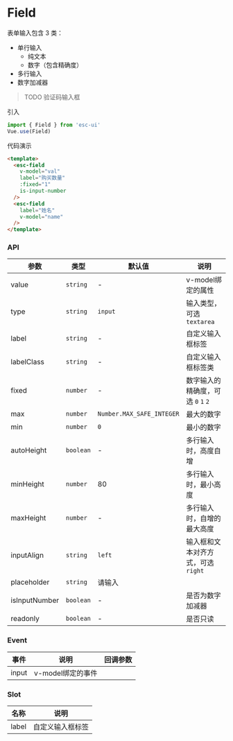 # Field

表单输入包含 3 类：
- 单行输入
  - 纯文本
  - 数字（包含精确度）
- 多行输入
- 数字加减器

> TODO 验证码输入框

引入

```js
import { Field } from 'esc-ui'
Vue.use(Field)
```

代码演示

```html
<template>
  <esc-field
    v-model="val"
    label="购买数量"
    :fixed="1"
    is-input-number
  />
  <esc-field
    label="姓名"
    v-model="name"
  />
</template>
```

### API
参数|类型|默认值|说明
----|----|-----|----
value|`string`|-|v-model绑定的属性
type | `string` | `input` | 输入类型，可选 `textarea`
label|`string`|-|自定义输入框标签
labelClass|`string`|-|自定义输入框标签类
fixed|`number`|-|数字输入的精确度，可选 `0` `1` `2`
max|`number`|`Number.MAX_SAFE_INTEGER`|最大的数字
min|`number`|`0`|最小的数字
autoHeight|`boolean`|-|多行输入时，高度自增
minHeight|`number`|80|多行输入时，最小高度
maxHeight|`number`|-|多行输入时，自增的最大高度
inputAlign|`string`|`left`|输入框和文本对齐方式，可选 `right`
placeholder|`string`|请输入|
isInputNumber|`boolean`|-|是否为数字加减器
readonly|`boolean`|-|是否只读

### Event
事件	|说明|	回调参数
----|----|----
input|v-model绑定的事件|

### Slot
名称	|说明
---|----
label|自定义输入框标签
